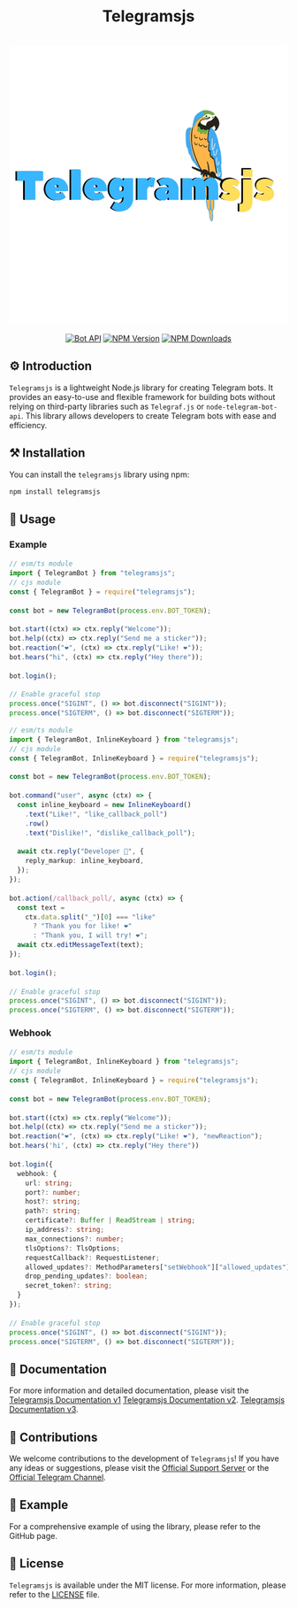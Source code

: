 <div align="center">
  <h1>Telegramsjs</h1><br>
  <img src="https://raw.githubusercontent.com/Sempai-07/Telegramsjs/main/docs/avatar.png"><br>

[![Bot API](https://img.shields.io/badge/Bot%20API-v.7.2-00aced.svg?style=flat-square&logo=telegram)](https://core.telegram.org/bots/api)
[![NPM Version](https://img.shields.io/npm/v/telegramsjs.svg?maxAge=3600)](https://www.npmjs.com/package/telegramsjs)
[![NPM Downloads](https://img.shields.io/npm/dt/telegramsjs.svg?maxAge=3600)](https://www.npmjs.com/package/telegramsjs)

</div>

## ⚙️ Introduction

`Telegramsjs` is a lightweight Node.js library for creating Telegram bots. It provides an easy-to-use and flexible framework for building bots without relying on third-party libraries such as `Telegraf.js` or `node-telegram-bot-api`. This library allows developers to create Telegram bots with ease and efficiency.

## ⚒️ Installation

You can install the `telegramsjs` library using npm:

```sh
npm install telegramsjs
```

## 📙 Usage

### Example

```ts
// esm/ts module
import { TelegramBot } from "telegramsjs";
// cjs module
const { TelegramBot } = require("telegramsjs");

const bot = new TelegramBot(process.env.BOT_TOKEN);

bot.start((ctx) => ctx.reply("Welcome"));
bot.help((ctx) => ctx.reply("Send me a sticker"));
bot.reaction("❤️", (ctx) => ctx.reply("Like! ❤️"));
bot.hears("hi", (ctx) => ctx.reply("Hey there"));

bot.login();

// Enable graceful stop
process.once("SIGINT", () => bot.disconnect("SIGINT"));
process.once("SIGTERM", () => bot.disconnect("SIGTERM"));
```

```ts
// esm/ts module
import { TelegramBot, InlineKeyboard } from "telegramsjs";
// cjs module
const { TelegramBot, InlineKeyboard } = require("telegramsjs");

const bot = new TelegramBot(process.env.BOT_TOKEN);

bot.command("user", async (ctx) => {
  const inline_keyboard = new InlineKeyboard()
    .text("Like!", "like_callback_poll")
    .row()
    .text("Dislike!", "dislike_callback_poll");

  await ctx.reply("Developer 🙈", {
    reply_markup: inline_keyboard,
  });
});

bot.action(/callback_poll/, async (ctx) => {
  const text =
    ctx.data.split("_")[0] === "like"
      ? "Thank you for like! ❤️"
      : "Thank you, I will try! ❤️";
  await ctx.editMessageText(text);
});

bot.login();

// Enable graceful stop
process.once("SIGINT", () => bot.disconnect("SIGINT"));
process.once("SIGTERM", () => bot.disconnect("SIGTERM"));
```

### Webhook

```ts
// esm/ts module
import { TelegramBot, InlineKeyboard } from "telegramsjs";
// cjs module
const { TelegramBot, InlineKeyboard } = require("telegramsjs");

const bot = new TelegramBot(process.env.BOT_TOKEN);

bot.start((ctx) => ctx.reply("Welcome"));
bot.help((ctx) => ctx.reply("Send me a sticker"));
bot.reaction("❤️", (ctx) => ctx.reply("Like! ❤️"), "newReaction");
bot.hears('hi', (ctx) => ctx.reply("Hey there"))

bot.login({
  webhook: {
    url: string;
    port?: number;
    host?: string;
    path?: string;
    certificate?: Buffer | ReadStream | string;
    ip_address?: string;
    max_connections?: number;
    tlsOptions?: TlsOptions;
    requestCallback?: RequestListener;
    allowed_updates?: MethodParameters["setWebhook"]["allowed_updates"];
    drop_pending_updates?: boolean;
    secret_token?: string;
  }
});

// Enable graceful stop
process.once("SIGINT", () => bot.disconnect("SIGINT"));
process.once("SIGTERM", () => bot.disconnect("SIGTERM"));
```

## 📖 Documentation

For more information and detailed documentation, please visit the [Telegramsjs Documentation v1](https://docs-telegramsjs.surge.sh/) [Telegramsjs Documentation v2](https://telegramsjs-dev.surge.sh/). [Telegramsjs Documentation v3](https://telegramsjs.vercel.app/).

## 🎒 Contributions

We welcome contributions to the development of `Telegramsjs`! If you have any ideas or suggestions, please visit the [Official Support Server](https://discord.gg/j8G7jhHMbs) or the [Official Telegram Channel](https://t.me/sempaika_telegrams_js).

## 📒 Example

For a comprehensive example of using the library, please refer to the GitHub page.

## 🧾 License

`Telegramsjs` is available under the MIT license. For more information, please refer to the [LICENSE](https://github.com/Sempai-07/Telegramsjs/blob/main/LICENSE) file.
